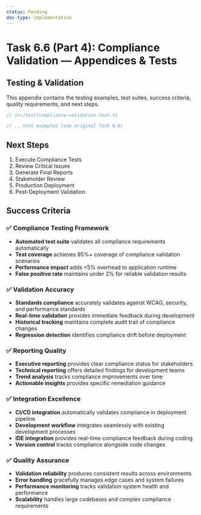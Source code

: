 ```yaml
---
status: Pending
doc-type: implementation
---
```


# Task 6.6 (Part 4): Compliance Validation — Appendices & Tests

## Testing & Validation

This appendix contains the testing examples, test suites, success criteria, quality requirements, and next steps.

```typescript
// src/test/compliance-validation.test.ts

// ...test examples (see original Task 6.6)
```

## Next Steps

1. Execute Compliance Tests
2. Review Critical Issues
3. Generate Final Reports
4. Stakeholder Review
5. Production Deployment
6. Post-Deployment Validation

## Success Criteria

### ✅ **Compliance Testing Framework**
- **Automated test suite** validates all compliance requirements automatically
- **Test coverage** achieves 95%+ coverage of compliance validation scenarios
- **Performance impact** adds <5% overhead to application runtime
- **False positive rate** maintains under 2% for reliable validation results

### ✅ **Validation Accuracy**
- **Standards compliance** accurately validates against WCAG, security, and performance standards
- **Real-time validation** provides immediate feedback during development
- **Historical tracking** maintains complete audit trail of compliance changes
- **Regression detection** identifies compliance drift before deployment

### ✅ **Reporting Quality**
- **Executive reporting** provides clear compliance status for stakeholders
- **Technical reporting** offers detailed findings for development teams
- **Trend analysis** tracks compliance improvements over time
- **Actionable insights** provides specific remediation guidance

### ✅ **Integration Excellence**
- **CI/CD integration** automatically validates compliance in deployment pipeline
- **Development workflow** integrates seamlessly with existing development processes
- **IDE integration** provides real-time compliance feedback during coding
- **Version control** tracks compliance alongside code changes

### ✅ **Quality Assurance**
- **Validation reliability** produces consistent results across environments
- **Error handling** gracefully manages edge cases and system failures
- **Performance monitoring** tracks validation system health and performance
- **Scalability** handles large codebases and complex compliance requirements
